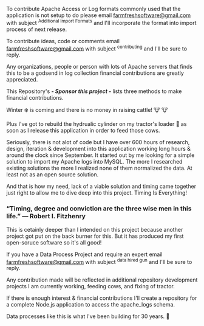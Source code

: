 To contribute Apache Access or Log formats commonly used that the application is not setup to do please email farmfreshsoftware@gmail.com
with subject <sup>Additional Import Formats</sup> and I'll incorporate the format into import process of next release. 

To contribute ideas, code or comments email farmfreshsoftware@gmail.com with subject <sup>contributing</sup> and I'll be sure to reply.

Any organizations, people or person with lots of Apache servers that finds this to be a godsend in log collection financial contributions are greatly appreciated.

This Repository's ***- Sponsor this project -*** lists three methods to make financial contributions.

Winter :snowflake: is coming and there is no money in raising cattle! :cow: :cow:
 
Plus I've got to rebuild the hydrualic cylinder on my tractor's loader :tractor: as soon as I release this application in order to feed those cows.

Seriously, there is not alot of code but I have over 600 hours of research, design, iteration & development into this application working long hours & around the clock since September. It started out by me looking for a simple solution to import my Apache logs into MySQL. The more I researched existing solutions the more I realized none of them normalized the data. At least not as an open source solution. 

And that is how my need, lack of a viable solution and timing came together just right to allow me to dive deep into this project. Timing Is Everything!

### “Timing, degree and conviction are the three wise men in this life.” — Robert I. Fitzhenry

This is cetainly deeper than I intended on this project because another project got put on the back burner for this. But it has produced my first open-soruce software so it's all good!

If you have a Data Process Project and require an expert email farmfreshsoftware@gmail.com with subject <sup>data hired gun</sup> and I'll be sure to reply.

Any contribution made will be reflected in additional repository development projects I am currently working, feeding cows, and fixing of tractor. 

If there is enough interest & financial contributions I'll create a repository for a complete Node.js application to access the apache_logs schema.

Data processes like this is what I've been building for 30 years. :information_desk_person: